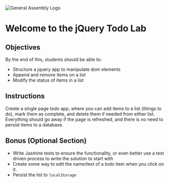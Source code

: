 ![General Assembly Logo](https://camo.githubusercontent.com/1a91b05b8f4d44b5bbfb83abac2b0996d8e26c92/687474703a2f2f692e696d6775722e636f6d2f6b6538555354712e706e67)

# Welcome to the jQuery Todo Lab

## Objectives

By the end of this, students should be able to:

- Structure a jquery app to manipulate dom elements
- Append and remove items on a list
- Modify the status of items in a list

## Instructions

Create a single page todo app, where you can add items to a list (things to do), mark them as complete, and delete them if needed from either list. Everything should go away if the page is refreshed, and there is no need to persist items to a database.

## Bonus (Optional Section)

- Write Jasmine tests to ensure the functionality, or even better use a test driven process to write the solution to start with
- Create some way to edit the name/text of a todo item when you click on it.
- Persist the list to ```localStorage```
